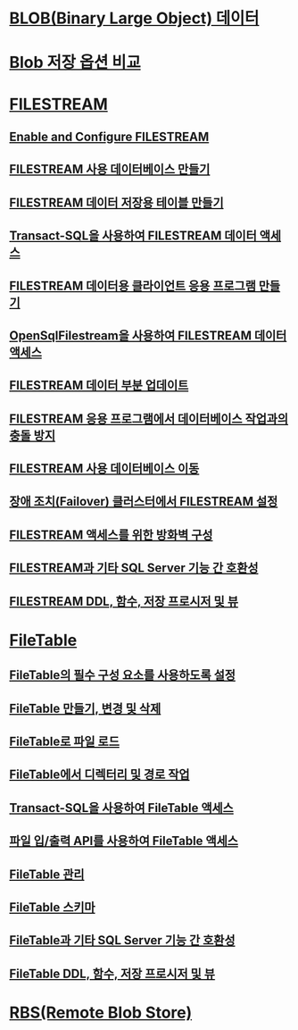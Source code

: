 # [BLOB(Binary Large Object) 데이터](binary-large-object-blob-data-sql-server.md)
# [Blob 저장 옵션 비교](compare-options-for-storing-blobs-sql-server.md)
# [FILESTREAM](filestream-sql-server.md)
## [Enable and Configure FILESTREAM](enable-and-configure-filestream.md)
## [FILESTREAM 사용 데이터베이스 만들기](create-a-filestream-enabled-database.md)
## [FILESTREAM 데이터 저장용 테이블 만들기](create-a-table-for-storing-filestream-data.md)
## [Transact-SQL을 사용하여 FILESTREAM 데이터 액세스](access-filestream-data-with-transact-sql.md)
## [FILESTREAM 데이터용 클라이언트 응용 프로그램 만들기](create-client-applications-for-filestream-data.md)
## [OpenSqlFilestream을 사용하여 FILESTREAM 데이터 액세스](access-filestream-data-with-opensqlfilestream.md)
## [FILESTREAM 데이터 부분 업데이트](make-partial-updates-to-filestream-data.md)
## [FILESTREAM 응용 프로그램에서 데이터베이스 작업과의 충돌 방지](avoid-conflicts-with-database-operations-in-filestream-applications.md)
## [FILESTREAM 사용 데이터베이스 이동](move-a-filestream-enabled-database.md)
## [장애 조치(Failover) 클러스터에서 FILESTREAM 설정](set-up-filestream-on-a-failover-cluster.md)
## [FILESTREAM 액세스를 위한 방화벽 구성](configure-a-firewall-for-filestream-access.md)
## [FILESTREAM과 기타 SQL Server 기능 간 호환성](filestream-compatibility-with-other-sql-server-features.md)
## [FILESTREAM DDL, 함수, 저장 프로시저 및 뷰](filestream-ddl-functions-stored-procedures-and-views.md)
# [FileTable](filetables-sql-server.md)
## [FileTable의 필수 구성 요소를 사용하도록 설정](enable-the-prerequisites-for-filetable.md)
## [FileTable 만들기, 변경 및 삭제](create-alter-and-drop-filetables.md)
## [FileTable로 파일 로드](load-files-into-filetables.md)
## [FileTable에서 디렉터리 및 경로 작업](work-with-directories-and-paths-in-filetables.md)
## [Transact-SQL을 사용하여 FileTable 액세스](access-filetables-with-transact-sql.md)
## [파일 입/출력 API를 사용하여 FileTable 액세스](access-filetables-with-file-input-output-apis.md)
## [FileTable 관리](manage-filetables.md)
## [FileTable 스키마](filetable-schema.md)
## [FileTable과 기타 SQL Server 기능 간 호환성](filetable-compatibility-with-other-sql-server-features.md)
## [FileTable DDL, 함수, 저장 프로시저 및 뷰](filetable-ddl-functions-stored-procedures-and-views.md)
# [RBS(Remote Blob Store)](remote-blob-store-rbs-sql-server.md)

